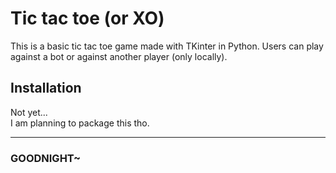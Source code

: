 # Tic tac toe (or XO)

This is a basic tic tac toe game made with TKinter in Python. Users can play against a bot or against another player (only locally).  


## Installation

Not yet...  
I am planning to package this tho.  


---
### GOODNIGHT~